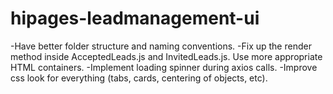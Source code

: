 # hipages-leadmanagement-ui

-Have better folder structure and naming conventions.
-Fix up the render method inside AcceptedLeads.js and InvitedLeads.js. Use more appropriate HTML containers.
-Implement loading spinner during axios calls.
-Improve css look for everything (tabs, cards, centering of objects, etc).
